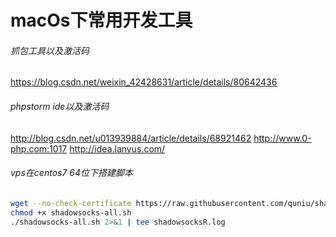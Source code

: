# macOs下常用开发工具

###### 抓包工具以及激活码
https://blog.csdn.net/weixin_42428631/article/details/80642436

###### phpstorm ide以及激活码
http://blog.csdn.net/u013939884/article/details/68921462
http://www.0-php.com:1017
http://idea.lanyus.com/ 

###### vps在centos7 64位下搭建脚本
```bash
wget --no-check-certificate https://raw.githubusercontent.com/quniu/shadowsocks-all/master/install/shadowsocks-all.sh
chmod +x shadowsocks-all.sh
./shadowsocks-all.sh 2>&1 | tee shadowsocksR.log
```